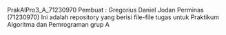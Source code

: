 PrakAlPro3_A_71230970
Pembuat : Gregorius Daniel Jodan Perminas (71230970)
Ini adalah repository yang berisi file-file tugas untuk Praktikum Algoritma dan Pemrograman grup A

